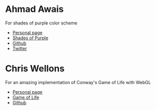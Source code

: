 # Ahmad Awais

For shades of purple color scheme

* [Personal page](https://ahmadawais.com/)
* [Shades of Purple](https://github.com/ahmadawais/shades-of-purple-vscode)
* [Github](https://github.com/ahmadawais)
* [Twitter](https://twitter.com/MrAhmadAwais)

# Chris Wellons

For an amazing implementation of Conway's Game of Life with WebGL

* [Personal page](https://nullprogram.com/)
* [Game of Life](https://github.com/skeeto/webgl-game-of-life)
* [Github](https://github.com/skeeto)